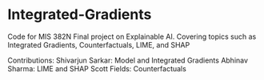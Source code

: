 # Integrated-Gradients
Code for MIS 382N Final project on Explainable AI. Covering topics such as Integrated Gradients, Counterfactuals, LIME, and SHAP

Contributions: 
Shivarjun Sarkar: Model and Integrated Gradients
Abhinav Sharma: LIME and SHAP
Scott Fields: Counterfactuals
